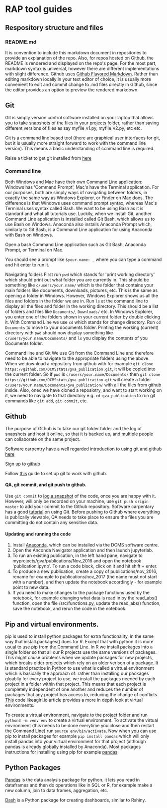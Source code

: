 # RAP tool guides

## Respository structure and files
### README.md
It is convention to include this markdown document in repositories to provide an explanation of the repo. Also, for repos hosted on Github, the README is rendered and displayed on the repo's page. For the most part, markdown syntax is universal, however there are different implementations with slight difference. Github uses [Github Flavored Markdown](https://github.com/adam-p/markdown-here/wiki/Markdown-Cheatsheet). Rather than editing markdown locally in your text editor of choice, it is usually more convenient to edit and commit change to .md files directly in Github, since the editor provides an option to preview the rendered markdown.

## Git

Git is simply version control software installed on your laptop that allows you to take snapshots of the files in your projects folder, rather than saving different versions of files as say myfile_v1.py, myfile_v2.py, etc etc.

Git is a command line based tool (there are graphical user interfaces for git, but it is usually more straight forward to work with the command line version). This means a basic understanding of command line is required.

Raise a ticket to get git installed from [here](https://git-scm.com/downloads)

### Command line
Both Windows and Mac have their own Command Line application: Windows has 'Command Prompt', Mac's have the Terminal application. For our purposes, both are simply ways of navigating between folders, in exactly the same way as Windows Explorer, or Finder on Mac does. The difference is that Windows uses command prompt syntax, whereas Mac's Terminal uses syntax called Bash. We want to be using Bash as it is standard and what all tutorials use. Luckily, when we install Git, another Command Line application is installed called Git Bash, which allows us to use Bash on Windows. Anaconda also installs Anaconda Prompt which, similarly to Git Bash, is a Command Line application for using Anaconda with Bash on Windows.

Open a bash Command Line application such as Git Bash, Anaconda Prompt, or Terminal on Mac.

You should see a prompt like `$your.name: _` where you can type a command and hit enter to run it.

Navigating folders
First run `pwd` which stands for 'print working directory' which should print out what folder you are currently in. This should be something like `c/users/your.name/` which is the folder that contains your main folders like documents, downloads, pictures, etc. This is the same as opening a folder in Windows. However, Windows Explorer shows us all the files and folders in the folder we are in. Run `ls` at the command line to display all the files and folder in the working directory. This should be a list of folders and files like `Documents/`, `Downloads/` etc. In Windows Explorer, you enter one of the folders shown in your current folder by double clicking it. With Command Line we use `cd` which stands for change directory. Run `cd Documents` to move to your documents folder. Printing the working (current) directory with `pwd` should now display something like `c/users/your.name/Documents/` and `ls` you display the contents of you Documents folder.

Command line and Git
We use Git from the Command Line and therefore need to be able to navigate to the appropriate folders using the above. When we download a repository from github with for example `git clone https://github.com/DCMSstats/gva_publication.git`, it will be copied into the current folder. So if `pwd` is `c/users/your.name/Documents/` then `git clone https://github.com/DCMSstats/gva_publication.git` will create a folder `c/users/your.name/Documents/gva_publication/` with all the files from github inside. Also, onec we have cloned a reposiotry, and want to start working on it, we need to navigate to that directory e.g. `cd gva_publication` to run git commands like `git add`, `git commit`, etc.


## Github
The purpose of Github is to take our git folder folder and the log of snapshots and host it online, so that it is backed up, and multiple people can collaborate on the same project.

Software carpentry have a well regarded introduction to using git and github [here](https://swcarpentry.github.io/git-novice/)

Sign up to [github](https://github.com/)

Follow [this](https://help.github.com/articles/set-up-git/) guide to set up git to work with github.

#### QA, git commit, and git push to github.
Use `git commit` to [log a snapshot](https://github.com/DCMSstats/gva_publication/commits/master) of the code, once you are happy with it. However, will only be recorded on your machine, use `git push origin master` to add your commit to the Github repository. Software carpentary has a good [tutorial](https://swcarpentry.github.io/git-novice/) on using Git. Before pushing to Github where everything is publically viewable, QA needs to take place to ensure the files you are committing do not contain any sensitive data.


#### Updating and running the code
1. Install [Anaconda](https://anaconda.org/), which can be installed via the DCMS software centre.
1. Open the Anconda Navigator application and then launch jupyterlab.
1. To run an existing publication, in the left hand pane, navigate to myprojects/gva/publications/Nov_2016 and open the notebook 'publication.ipynb'. To run a code block, click on it and hit shift + enter.
1. To produce a new publication, create a copy of publications/nov_2016, rename for example to publications/nov_2017 (the name must not start with a number), and then update the notebook accordingly - for example point to new data.
1. If you need to make changes to the package functions used by the notebook, for example changing what data is read in by the read_abs() function, open the file /src/functions.py, update the read_abs() function, save the notebook, and rerun the code in the notebook.

## Pip and virtual environments.
pip is used to install python packages for extra functionality, in the same way that install.packages() does for R. Except that with python it is more usual to use pip from the Command Line. In R we install packages into a single folder so that all our R projects use the same versions of packages. This might cause problems when we update packages for new projects, which breaks older projects which rely on an older verison of a package. It is standard practice in Python to use what is called a virtual environment which is basically the approach of: rather than installing our packages gloablly for every project to use, we install the packages needed by each project in a folder within that project. This means that each project is completely independent of one another and reduces the number of packages that any project has access to, reducing the change of conflicts.
[This](https://code.likeagirl.io/a-guide-to-virtual-environments-in-python-72c5a1917c82) code.likeagirl.io article provides a more in depth look at virtual environments.

To create a virtual environment, navigate to the project folder and run `python3 -m venv env` to create a virtual environment. To activate the virtual environment (this needs to be done everytime you close and then restart the Command Line) run `source env/bin/activate`. Now when you can use pip to install packages for example `pip install pandas` which will only install pandas into your virtual environment for that project (although pandas is already globally installed by Anaconda). Most packages instructions for installing using pip for example [pandas](https://pandas.pydata.org/)

## Python Packages
[Pandas](https://pandas.pydata.org/) is the data analysis package for python. it lets you read in dataframes and then do operations like in SQL or R, for example make a new column, join to data frames, aggregation, etc.

[Dash](https://plot.ly/products/dash/) is a Python package for creating dashboards, similar to Rshiny.



